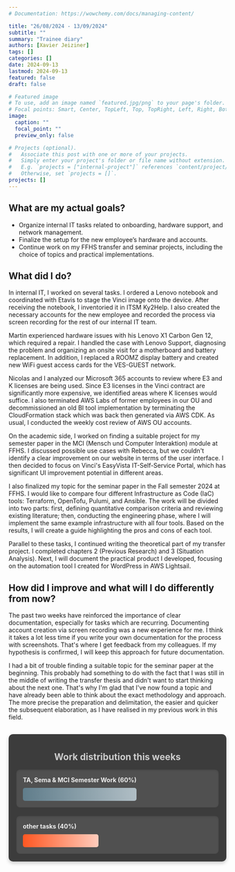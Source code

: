 ```yaml
---
# Documentation: https://wowchemy.com/docs/managing-content/

title: "26/08/2024 - 13/09/2024"
subtitle: ""
summary: "Trainee diary"
authors: [Xavier Jeiziner]
tags: []
categories: []
date: 2024-09-13
lastmod: 2024-09-13
featured: false
draft: false

# Featured image
# To use, add an image named `featured.jpg/png` to your page's folder.
# Focal points: Smart, Center, TopLeft, Top, TopRight, Left, Right, BottomLeft, Bottom, BottomRight.
image:
  caption: ""
  focal_point: ""
  preview_only: false

# Projects (optional).
#   Associate this post with one or more of your projects.
#   Simply enter your project's folder or file name without extension.
#   E.g. `projects = ["internal-project"]` references `content/project/deep-learning/index.md`.
#   Otherwise, set `projects = []`.
projects: []
---
```


## What are my actual goals?

- Organize internal IT tasks related to onboarding, hardware support, and network management.
- Finalize the setup for the new employee’s hardware and accounts.
- Continue work on my FFHS transfer and seminar projects, including the choice of topics and practical implementations.

## What did I do?

In internal IT, I worked on several tasks. I ordered a Lenovo notebook and coordinated with Etavis to stage the Vinci image onto the device. After receiving the notebook, I inventoried it in ITSM Ky2Help. I also created the necessary accounts for the new employee and recorded the process via screen recording for the rest of our internal IT team.

Martin experienced hardware issues with his Lenovo X1 Carbon Gen 12, which required a repair. I handled the case with Lenovo Support, diagnosing the problem and organizing an onsite visit for a motherboard and battery replacement. In addition, I replaced a ROOMZ display battery and created new WiFi guest access cards for the VES-GUEST network.

Nicolas and I analyzed our Microsoft 365 accounts to review where E3 and K licenses are being used. Since E3 licenses in the Vinci contract are significantly more expensive, we identified areas where K licenses would suffice. I also terminated AWS Labs of former employees in our OU and decommissioned an old BI tool implementation by terminating the CloudFormation stack which was back then generated via AWS CDK. As usual, I conducted the weekly cost review of AWS OU accounts.

On the academic side, I worked on finding a suitable project for my semester paper in the MCI (Mensch und Computer Interaktion) module at FFHS. I discussed possible use cases with Rebecca, but we couldn't identify a clear improvement on our website in terms of the user interface. I then decided to focus on Vinci's EasyVista IT-Self-Service Portal, which has significant UI improvement potential in different areas.

I also finalized my topic for the seminar paper in the Fall semester 2024 at FFHS. I would like to compare four different Infrastructure as Code (IaC) tools: Terraform, OpenTofu, Pulumi, and Ansible. The work will be divided into two parts: first, defining quantitative comparison criteria and reviewing existing literature; then, conducting the engineering phase, where I will implement the same example infrastructure with all four tools. Based on the results, I will create a guide highlighting the pros and cons of each tool.

Parallel to these tasks, I continued writing the theoretical part of my transfer project. I completed chapters 2 (Previous Research) and 3 (Situation Analysis). Next, I will document the practical product I developed, focusing on the automation tool I created for WordPress in AWS Lightsail.

## How did I improve and what will I do differently from now?

The past two weeks have reinforced the importance of clear documentation, especially for tasks which are recurring. Documenting account creation via screen recording was a new experience for me. I think it takes a lot less time if you write your own documentation for the process with screenshots. That's where I get feedback from my colleagues. If my hypothesis is confirmed, I will keep this approach for future documentation.

I had a bit of trouble finding a suitable topic for the seminar paper at the beginning. This probably had something to do with the fact that I was still in the middle of writing the transfer thesis and didn't want to start thinking about the next one. That's why I'm glad that I've now found a topic and have already been able to think about the exact methodology and approach. The more precise the preparation and delimitation, the easier and quicker the subsequent elaboration, as I have realised in my previous work in this field.

<br>
<div style="padding: 18px; padding-top: 10px; color: #eee; background-color: #3c3c3c; border-radius: 10px; box-shadow: 0 4px 8px rgba(0,0,0,0.2);">
  <h2 style="text-align: center; color: #ccc;">Work distribution this weeks</h2>
  <div style="background-color: #505050; padding: 15px; margin-bottom: 20px; border-radius: 8px; color: #eee; box-shadow: inset 0 2px 4px rgba(0,0,0,0.1);">
    <strong>TA, Sema & MCI Semester Work (60%)</strong>
    <div style="width: 60%; height: 30px; background: linear-gradient(to right, #607D8B 0%, #B0BEC5 100%); border-radius: 5px; margin-top: 10px;"></div>
  </div>
  <div style="background-color: #505050; padding: 15px; border-radius: 8px; color: #eee; box-shadow: inset 0 2px 4px rgba(0,0,0,0.1);">
    <strong>other tasks (40%)</strong>
    <div style="width: 40%; height: 30px; background: linear-gradient(to right, #FF5722 0%, #FFCCBC 100%); border-radius: 5px; margin-top: 10px;"></div>
  </div>
</div>
